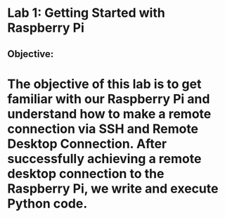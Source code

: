 # Lab 1: Getting Started with Raspberry Pi

## Objective:
# The objective of this lab is to get familiar with our Raspberry Pi and understand how to make a remote connection via SSH and Remote Desktop Connection. After successfully achieving a remote desktop connection to the Raspberry Pi, we write and execute Python code. 
